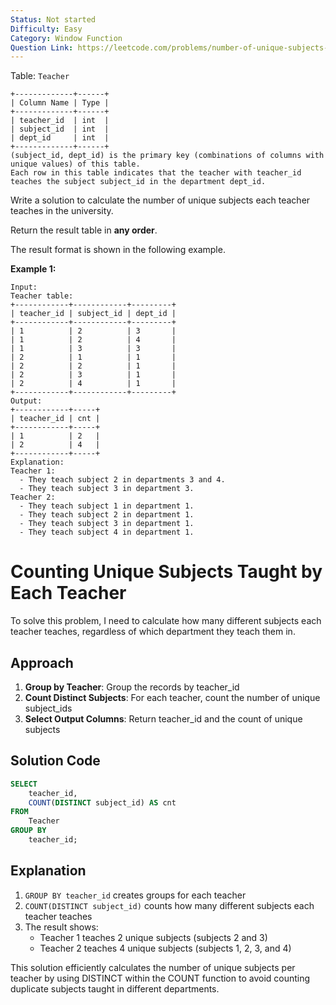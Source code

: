 ```yaml
---
Status: Not started
Difficulty: Easy
Category: Window Function
Question Link: https://leetcode.com/problems/number-of-unique-subjects-taught-by-each-teacher/
---
```

Table: `Teacher`

```Plain
+-------------+------+
| Column Name | Type |
+-------------+------+
| teacher_id  | int  |
| subject_id  | int  |
| dept_id     | int  |
+-------------+------+
(subject_id, dept_id) is the primary key (combinations of columns with unique values) of this table.
Each row in this table indicates that the teacher with teacher_id teaches the subject subject_id in the department dept_id.
```

Write a solution to calculate the number of unique subjects each teacher teaches in the university.

Return the result table in **any order**.

The result format is shown in the following example.

**Example 1:**

```Plain
Input:
Teacher table:
+------------+------------+---------+
| teacher_id | subject_id | dept_id |
+------------+------------+---------+
| 1          | 2          | 3       |
| 1          | 2          | 4       |
| 1          | 3          | 3       |
| 2          | 1          | 1       |
| 2          | 2          | 1       |
| 2          | 3          | 1       |
| 2          | 4          | 1       |
+------------+------------+---------+
Output:
+------------+-----+
| teacher_id | cnt |
+------------+-----+
| 1          | 2   |
| 2          | 4   |
+------------+-----+
Explanation:
Teacher 1:
  - They teach subject 2 in departments 3 and 4.
  - They teach subject 3 in department 3.
Teacher 2:
  - They teach subject 1 in department 1.
  - They teach subject 2 in department 1.
  - They teach subject 3 in department 1.
  - They teach subject 4 in department 1.
```

# Counting Unique Subjects Taught by Each Teacher

To solve this problem, I need to calculate how many different subjects each teacher teaches, regardless of which department they teach them in.

## Approach

1. **Group by Teacher**: Group the records by teacher_id
2. **Count Distinct Subjects**: For each teacher, count the number of unique subject_ids
3. **Select Output Columns**: Return teacher_id and the count of unique subjects

## Solution Code

```SQL
SELECT
    teacher_id,
    COUNT(DISTINCT subject_id) AS cnt
FROM
    Teacher
GROUP BY
    teacher_id;
```

## Explanation

1. `GROUP BY teacher_id` creates groups for each teacher
2. `COUNT(DISTINCT subject_id)` counts how many different subjects each teacher teaches
3. The result shows:
    - Teacher 1 teaches 2 unique subjects (subjects 2 and 3)
    - Teacher 2 teaches 4 unique subjects (subjects 1, 2, 3, and 4)

This solution efficiently calculates the number of unique subjects per teacher by using DISTINCT within the COUNT function to avoid counting duplicate subjects taught in different departments.